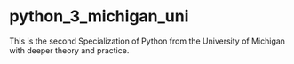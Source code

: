 # python_3_michigan_uni
This is the second Specialization of Python from the University of Michigan with deeper theory and practice.
